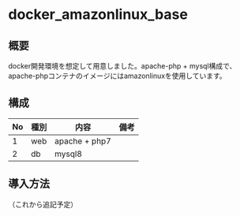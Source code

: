# docker_amazonlinux_base

## 概要

docker開発環境を想定して用意しました。apache-php + mysql構成で、apache-phpコンテナのイメージにはamazonlinuxを使用しています。

## 構成

No|種別|内容|備考
-|-|-|-
1|web|apache + php7|
2|db|mysql8|

## 導入方法

（これから追記予定）
